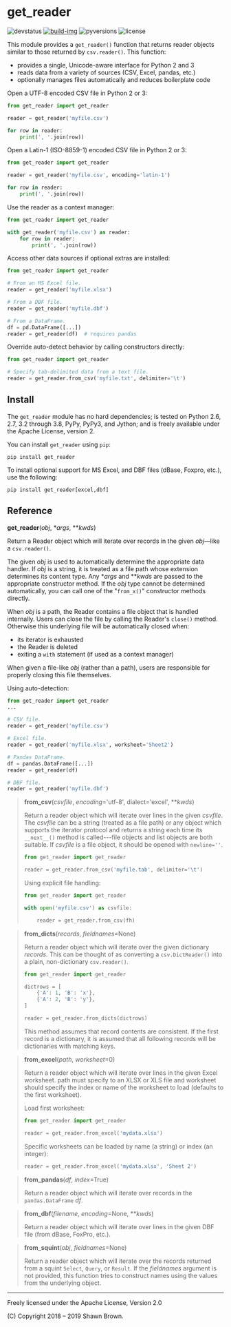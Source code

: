 get_reader
==========

![devstatus]&#32;[![build-img]][build-url] ![pyversions] ![license]

This module provides a `get_reader()` function that returns reader
objects similar to those returned by `csv.reader()`. This function:

* provides a single, Unicode-aware interface for Python 2 and 3
* reads data from a variety of sources (CSV, Excel, pandas, etc.)
* optionally manages files automatically and reduces boilerplate code

Open a UTF-8 encoded CSV file in Python 2 or 3:

```python
from get_reader import get_reader

reader = get_reader('myfile.csv')

for row in reader:
    print(', '.join(row))
```

Open a Latin-1 (ISO-8859-1) encoded CSV file in Python 2 or 3:

```python
from get_reader import get_reader

reader = get_reader('myfile.csv', encoding='latin-1')

for row in reader:
    print(', '.join(row))
```

Use the reader as a context manager:

```python
from get_reader import get_reader

with get_reader('myfile.csv') as reader:
    for row in reader:
        print(', '.join(row))
```

Access other data sources if optional extras are installed:

```python
from get_reader import get_reader

# From an MS Excel file.
reader = get_reader('myfile.xlsx')

# From a DBF file.
reader = get_reader('myfile.dbf')

# From a DataFrame.
df = pd.DataFrame([...])
reader = get_reader(df)  # requires pandas
```

Override auto-detect behavior by calling constructors directly:

```python
from get_reader import get_reader

# Specify tab-delimited data from a text file.
reader = get_reader.from_csv('myfile.txt', delimiter='\t')
```


Install
-------

The `get_reader` module has no hard dependencies; is tested on
Python 2.6, 2.7, 3.2 through 3.8, PyPy, PyPy3, and Jython; and
is freely available under the Apache License, version 2.

You can install `get_reader` using `pip`:

```shell
pip install get_reader
```

To install optional support for MS Excel, and DBF files (dBase,
Foxpro, etc.), use the following:

```shell
pip install get_reader[excel,dbf]
```


Reference
---------

**get\_reader**(*obj*, \**args*, \*\**kwds*)

Return a Reader object which will iterate over records in the
given *obj*—like a `csv.reader()`.

The given *obj* is used to automatically determine the appropriate
data handler. If *obj* is a string, it is treated as a file path
whose extension determines its content type. Any \**args* and
\*\**kwds* are passed to the appropriate constructor method. If the
*obj* type cannot be determined automatically, you can call one of
the "`from_x()`" constructor methods directly.

When *obj* is a path, the Reader contains a file object that is
handled internally. Users can close the file by calling the Reader's
`close()` method. Otherwise this underlying file will be automatically
closed when:

* its iterator is exhausted
* the Reader is deleted
* exiting a `with` statement (if used as a context manager)

When given a file-like *obj* (rather than a path), users are
responsible for properly closing this file themselves.

Using auto-detection:

```python
from get_reader import get_reader
...

# CSV file.
reader = get_reader('myfile.csv')

# Excel file.
reader = get_reader('myfile.xlsx', worksheet='Sheet2')

# Pandas DataFrame.
df = pandas.DataFrame([...])
reader = get_reader(df)

# DBF file.
reader = get_reader('myfile.dbf')
```


> **from\_csv**(*csvfile*, *encoding*='utf-8', dialect='excel', \*\**kwds*)
>
> Return a reader object which will iterate over lines in the
> given *csvfile*. The *csvfile* can be a string (treated as a
>  file path) or any object which supports the iterator protocol
> and returns a string each time its `__next__()` method is
> called---file objects and list objects are both suitable. If
> *csvfile* is a file object, it should be opened with `newline=''`.
>
> ```python
> from get_reader import get_reader
>
> reader = get_reader.from_csv('myfile.tab', delimiter='\t')
> ```
>
> Using explicit file handling:
>
> ```python
> from get_reader import get_reader
>
> with open('myfile.csv') as csvfile:
>
>     reader = get_reader.from_csv(fh)
> ```


> **from\_dicts**(*records*, *fieldnames*=None)
>
> Return a reader object which will iterate over the given
>  dictionary *records*. This can be thought of as converting a
>  `csv.DictReader()` into a plain, non-dictionary `csv.reader()`.
>
> ```python
> from get_reader import get_reader
>
> dictrows = [
>     {'A': 1, 'B': 'x'},
>     {'A': 2, 'B': 'y'},
> ]
>
> reader = get_reader.from_dicts(dictrows)
> ```
>
> This method assumes that record contents are consistent. If the first
> record is a dictionary, it is assumed that all following records will
> be dictionaries with matching keys.


> **from\_excel**(*path*, *worksheet*=0)
>
> Return a reader object which will iterate over lines in the given
> Excel worksheet. path must specify to an XLSX or XLS file and
> worksheet should specify the index or name of the worksheet to
> load (defaults to the first worksheet).
>
> Load first worksheet:
>
> ```python
> from get_reader import get_reader
>
> reader = get_reader.from_excel('mydata.xlsx')
> ```
>
> Specific worksheets can be loaded by name (a string) or index
> (an integer):
>
> ```python
> reader = get_reader.from_excel('mydata.xlsx', 'Sheet 2')
> ```


> **from\_pandas**(*df*, *index*=True)
>
> Return a reader object which will iterate over records in
> the `pandas.DataFrame` *df*.


> **from\_dbf**(*filename*, *encoding*=None, \*\**kwds*)
>
> Return a reader object which will iterate over lines in the given
> DBF file (from dBase, FoxPro, etc.).


> **from\_squint**(*obj*, *fieldnames*=None)
>
> Return a reader object which will iterate over the records returned
> from a squint `Select`, `Query`, or `Result`. If the *fieldnames*
> argument is not provided, this function tries to construct names
> using the values from the underlying object.


------------------------------------

Freely licensed under the Apache License, Version 2.0

(C) Copyright 2018 – 2019 Shawn Brown.


[devstatus]: https://img.shields.io/pypi/status/get_reader.svg
[build-img]: https://api.travis-ci.org/shawnbrown/get_reader.svg?branch=master
[build-url]: https://travis-ci.org/shawnbrown/get_reader
[pyversions]: https://img.shields.io/pypi/pyversions/get_reader.svg
[license]: https://img.shields.io/badge/license-Apache%202-blue.svg
